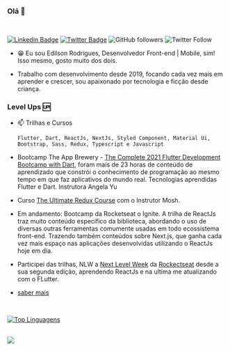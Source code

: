 ### Olá 👋

<br>

[![Linkedin Badge](https://img.shields.io/badge/-LinkedIn-blue?style=flat-square&logo=Linkedin&logoColor=white&link=https://www.linkedin.com/in/edarodrigs)](https://www.linkedin.com/in/edarodrigs/)
[![Twitter Badge](https://img.shields.io/badge/-Twitter-1ca0f1?style=flat-square&labelColor=1ca0f1&logo=twitter&logoColor=white&link=https://twitter.com/edarodrigs)](https://twitter.com/edarodrigs)
![GitHub followers](https://img.shields.io/github/followers/edilson-rodrigues?style=flat-square)
![Twitter Follow](https://img.shields.io/twitter/follow/edarodrigs?style=flat-square)

- 😁 Eu sou Edilson Rodrigues, Desenvolvedor Front-end | Mobile, sim! Isso mesmo, gosto muito dos dois.

- Trabalho com desenvolvimento desde 2019, focando cada vez mais em aprender e crescer, sou apaixonado por tecnologia e ficção desde criança.

### Level Ups 🆙

- 📫 Trilhas e Cursos

  `Flutter, Dart, ReactJs, NextJs, Styled Component, Material Ui, Bootstrap, Sass, Redux, Typescript e Javascript`

* Bootcamp The App Brewery - [The Complete 2021 Flutter Development Bootcamp with Dart](https://www.appbrewery.co/p/flutter-development-bootcamp-with-dart), foram mais de 23 horas de conteúdo de aprendizado que constrói o conhecimento de programação ao mesmo tempo em que faz aplicativos do mundo real.
  Tecnologias aprendidas Flutter e Dart.
  Instrutora Angela Yu

* Curso [The Ultimate Redux Course](https://codewithmosh.com/p/ultimate-redux) com o Instrutor Mosh.

* Em andamento: Bootcamp da Rocketseat o Ignite. A trilha de ReactJs traz muito conteúdo específico da biblioteca, abordando o uso de diversas outras ferramentas comumente usadas em todo ecossistema front-end. Trazendo também conteúdos sobre Next.js, que ganha cada vez mais espaço nas aplicações desenvolvidas utilizando o ReactJs hoje em dia.

* Participei das trilhas, NLW a [Next Level Week](https://nextlevelweek.com/) da [Rockectseat](https://rocketseat.com.br/) desde a sua segunda edição, aprendendo ReactJs e na ultima me atualizando com o FLutter.

- [saber mais](https://olha.la/edarodrigs)

<br>

[![Top Linguagens](https://github-readme-stats.vercel.app/api/top-langs/?username=edilson-rodrigues&layout=compact)](https://github.com/edilson-rodrigues/github-readme-stats)

<br>

<div>
  <img align="left" src="https://github-readme-stats.vercel.app/api?username=edilson-rodrigues&show_icons=true&count_private=true" />
</div>

<!--
**edilson-rodrigues/edilson-rodrigues** is a ✨ _special_ ✨ repository because its `README.md` (this file) appears on your GitHub profile.

Here are some ideas to get you started:

- 🔭 I’m currently working on ...
- 🌱 I’m currently learning ...
- 👯 I’m looking to collaborate on ...
- 🤔 I’m looking for help with ...
- 💬 Ask me about ...
- 📫 How to reach me: ...
- 😄 Pronouns: ...
- ⚡ Fun fact: ...
-->
